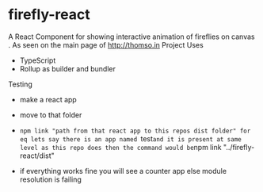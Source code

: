 # firefly-react
A React Component for showing interactive animation of fireflies on canvas . As seen on the main page of http://thomso.in
Project Uses
* TypeScript
* Rollup as builder and bundler

Testing 

* make a react app 
* move to that folder 
* `npm link "path from that react app to this repos dist folder" for eq lets say there is an app named `test` and it is present at same level as this repo does
 then the command would be `npm link "../firefly-react/dist" 
 
 * if everything works fine you will see a counter app else module resolution is failing 
